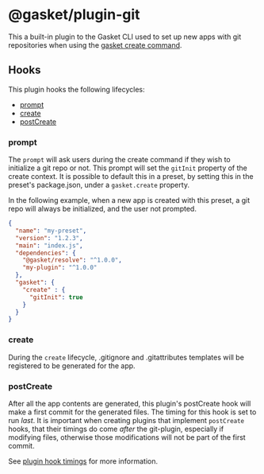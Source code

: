 # @gasket/plugin-git

This a built-in plugin to the Gasket CLI used to set up new apps with git
repositories when using the [gasket create command].

## Hooks

This plugin hooks the following lifecycles:
- [prompt](#prompt)
- [create](#create)
- [postCreate](#postCreate)

### prompt

The `prompt` will ask users during the create command if they wish to
initialize a git repo or not. This prompt will set the `gitInit` property of
the create context. It is possible to default this in a preset, by setting this
in the preset's package.json, under a `gasket.create` property.

In the following example, when a new app is created with this preset, a git repo
will always be initialized, and the user not prompted.

```json
{
  "name": "my-preset",
  "version": "1.2.3",
  "main": "index.js",
  "dependencies": {
    "@gasket/resolve": "^1.0.0",
    "my-plugin": "^1.0.0"
  },
  "gasket": {
    "create" : {
      "gitInit": true
    }
  }
}
```

### create

During the `create` lifecycle, .gitignore and .gitattributes templates will be
registered to be generated for the app.

### postCreate

After all the app contents are generated, this plugin's postCreate hook will
make a first commit for the generated files. The timing for this hook is set
to run _last_. It is important when creating plugins that implement
`postCreate` hooks, that their timings do come _after_ the git-plugin,
especially if modifying files, otherwise those modifications will not be
part of the first commit.

See [plugin hook timings] for more information.


[gasket create command]:/packages/gasket-cli/README.md#gasket-create-appname
[plugin hook timings]:/packages/gasket-plugin-engine#hooks
